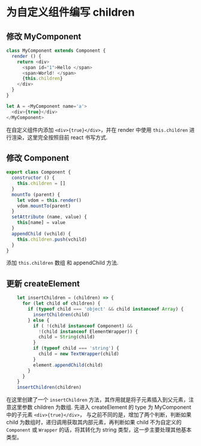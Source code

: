 # 为自定义组件编写 children

## 修改 MyComponent

```js
class MyComponent extends Component {
  render () {
    return <div>
      <span id="1">Hello </span>
      <span>World! </span>
      {this.children}
    </div>
  }
}

let A = <MyComponent name='a'>
  <div>{true}</div>
</MyComponent>
```

在自定义组件内添加 `<div>{true}</div>`，并在 render 中使用 `this.children` 进行渲染，这里完全按照目前 react 书写方式.


## 修改 Component

```js
export class Component {
  constructor () {
    this.children = []
  }
  mountTo (parent) {
    let vdom = this.render()
    vdom.mountTo(parent)
  }
  setAttribute (name, value) {
    this[name] = value
  }
  appendChild (vchild) {
    this.children.push(vchild)
  }
}
```

添加 `this.children` 数组 和 appendChild 方法.

## 更新 createElement

```js
    let insertChildren = (children) => {
      for (let child of children) {
        if (typeof child === 'object' && child instanceof Array) {
          insertChildren(child)
        } else {
          if ( !(child instanceof Component) &&
            !(child instanceof ElementWrapper)) {
            child = String(child)
          }
          if (typeof child === 'string') {
            child = new TextWrapper(child)
          }
          element.appendChild(child)
        }
      }
    }
    insertChildren(children)
```

在这里创建了一个 `insertChildren` 方法，其作用就是将子元素插入到父元素，注意这里参数 children 为数组. 先进入 createElement 的 type 为 MyComponent 中的子元素 `<div>{true}</div>`， 与之前不同的是，增加了两个判断，判断如果 child 为数组时，递归调用获取其内部元素，再判断如果 child 不为自定义的 `Component` 或 `Wrapper` 的话，将其转化为 string 类型，这一步主要处理其他基本类型。